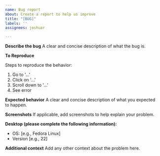 ```yaml
---
name: Bug report
about: Create a report to help us improve
title: "[BUG]"
labels: ''
assignees: joshuar

---
```


**Describe the bug**
A clear and concise description of what the bug is.

**To Reproduce**

Steps to reproduce the behavior:

1. Go to '…'
2. Click on '…'
3. Scroll down to '…'
4. See error

**Expected behavior**
A clear and concise description of what you expected to happen.

**Screenshots**
If applicable, add screenshots to help explain your problem.

**Desktop (please complete the following information):**

 - OS: [e.g., Fedora Linux]
 - Version [e.g., 22]

**Additional context**
Add any other context about the problem here.
